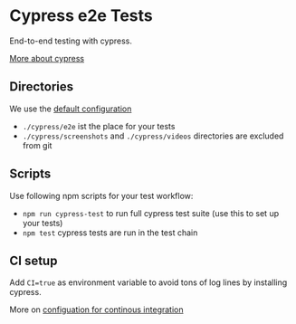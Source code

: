 # Cypress e2e Tests

End-to-end testing with cypress.

[More about cypress](https://www.npmjs.com/package/cypress)

## Directories

We use the [default configuration](https://docs.cypress.io/guides/core-concepts/writing-and-organizing-tests)

- `./cypress/e2e` ist the place for your tests
- `./cypress/screenshots` and `./cypress/videos` directories are excluded from git

## Scripts

Use following npm scripts for your test workflow:

- `npm run cypress-test` to run full cypress test suite (use this to set up your tests)
- `npm test` cypress tests are run in the test chain

## CI setup

Add `CI=true` as environment variable to avoid tons of log lines by installing cypress.

More on [configuation for continous integration](https://docs.cypress.io/guides/continuous-integration/introduction)
